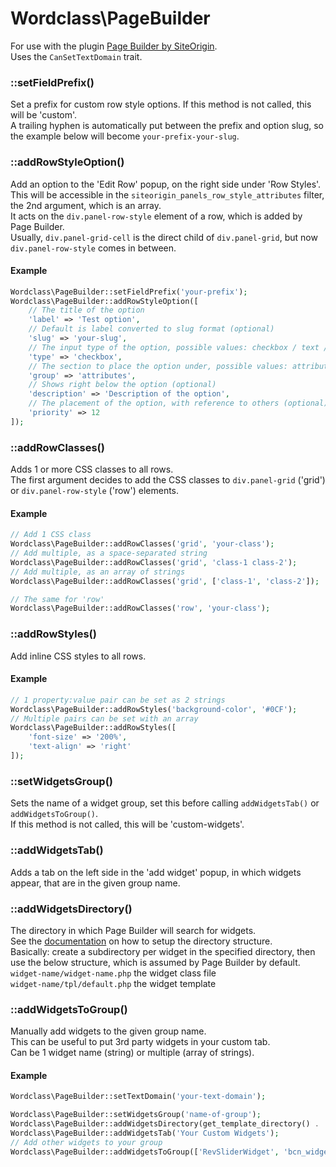 # Wordclass\PageBuilder
For use with the plugin [Page Builder by SiteOrigin](https://wordpress.org/plugins/siteorigin-panels/).  
Uses the `CanSetTextDomain` trait.

### ::setFieldPrefix()
Set a prefix for custom row style options. If this method is not called, this will be 'custom'.  
A trailing hyphen is automatically put between the prefix and option slug, so the example below will become ```your-prefix-your-slug```.

### ::addRowStyleOption()
Add an option to the 'Edit Row' popup, on the right side under 'Row Styles'.  
This will be accessible in the `siteorigin_panels_row_style_attributes` filter, the 2nd argument, which is an array.  
It acts on the `div.panel-row-style` element of a row, which is added by Page Builder.  
Usually, `div.panel-grid-cell` is the direct child of `div.panel-grid`, but now `div.panel-row-style` comes in between.

#### Example
```php
Wordclass\PageBuilder::setFieldPrefix('your-prefix');
Wordclass\PageBuilder::addRowStyleOption([
    // The title of the option
    'label' => 'Test option',
    // Default is label converted to slug format (optional)
    'slug' => 'your-slug',
    // The input type of the option, possible values: checkbox / text / code / measurement / color / image / select
    'type' => 'checkbox',
    // The section to place the option under, possible values: attributes / layout / design
    'group' => 'attributes',
    // Shows right below the option (optional)
    'description' => 'Description of the option',
    // The placement of the option, with reference to others (optional)
    'priority' => 12
]);
```

### ::addRowClasses()
Adds 1 or more CSS classes to all rows.  
The first argument decides to add the CSS classes to `div.panel-grid` ('grid') or `div.panel-row-style` ('row') elements.

#### Example
```php
// Add 1 CSS class
Wordclass\PageBuilder::addRowClasses('grid', 'your-class');
// Add multiple, as a space-separated string
Wordclass\PageBuilder::addRowClasses('grid', 'class-1 class-2');
// Add multiple, as an array of strings
Wordclass\PageBuilder::addRowClasses('grid', ['class-1', 'class-2']);

// The same for 'row'
Wordclass\PageBuilder::addRowClasses('row', 'your-class');
```

### ::addRowStyles()
Add inline CSS styles to all rows.

#### Example
```php
// 1 property:value pair can be set as 2 strings
Wordclass\PageBuilder::addRowStyles('background-color', '#0CF');
// Multiple pairs can be set with an array
Wordclass\PageBuilder::addRowStyles([
    'font-size' => '200%',
    'text-align' => 'right'
]);
```

### ::setWidgetsGroup()
Sets the name of a widget group, set this before calling `addWidgetsTab()` or `addWidgetsToGroup()`.  
If this method is not called, this will be 'custom-widgets'.

### ::addWidgetsTab()
Adds a tab on the left side in the 'add widget' popup, in which widgets appear, that are in the given group name.

### ::addWidgetsDirectory()
The directory in which Page Builder will search for widgets.  
See the [documentation](https://siteorigin.com/docs/widgets-bundle/getting-started/creating-a-widget/) on how to setup the directory structure.  
Basically: create a subdirectory per widget in the specified directory, then use the below structure, which is assumed by Page Builder by default.  
`widget-name/widget-name.php` the widget class file  
`widget-name/tpl/default.php` the widget template

### ::addWidgetsToGroup()
Manually add widgets to the given group name.  
This can be useful to put 3rd party widgets in your custom tab.  
Can be 1 widget name (string) or multiple (array of strings).

#### Example
```php
Wordclass\PageBuilder::setTextDomain('your-text-domain');

Wordclass\PageBuilder::setWidgetsGroup('name-of-group');
Wordclass\PageBuilder::addWidgetsDirectory(get_template_directory() . '/widgets');
Wordclass\PageBuilder::addWidgetsTab('Your Custom Widgets');
// Add other widgets to your group
Wordclass\PageBuilder::addWidgetsToGroup(['RevSliderWidget', 'bcn_widget']);
```
